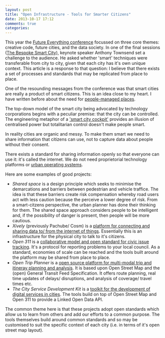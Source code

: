 ```yaml
---
layout: post
title: "Open Infrastructure - Tools for Smarter Citizens"
date: 2013-10-17 17:12
comments: true
categories: 
---
```

This year the [Future Everything conference](http://futureeverything.org/summit/summit-highlights/) focussed on three core themes: creative code, future cities, and the data society. In one of the final sessions ([The Bespoke Smart City](http://futureeverything.org/summit/conference/sessions/the-bespoke-smart-city/)), keynote speaker Anthony Townsend set a challenge to the audience. He asked whether 'smart' techniques were transferable from city to city, given that each city has it's own unique context. This article is a response to that question: I believe that there exists a set of processes and standards that may be replicated from place to place.

One of the resounding messages from the conference was that smart cities are really a product of smart citizens. This is an idea close to my heart. I have written before about the need for [people-managed places](2009-02-13-people-managed-places).

The top-down model of the smart city being advocated by technology corporations begins with a peculiar premise: that the city can be controlled. The engineering metaphor of a ['smart city cockpit'](http://www.siemens.com/innovation/apps/pof_microsite/_pof-spring-2011/_html_en/city-cockpit.html) provides an illusion of centralised power but totalitarian control doesn't make people smart.

In reality cities are organic and messy. To make them smart we need to share information that citizens can use, not to capture data about people without their consent.

There exists a standard for sharing information openly so that everyone can use it: it's called the internet. We do not need proprietorial technology platforms or [urban operating systems](http://www.raptorsme.com/home/default.asp?page=welcome).

Here are some examples of good projects:

- *Shared space* is a design principle which seeks to minimise the demarcations and barriers between pedestrian and vehicle traffice. The idea is that these barriers create risk compensation whereby road users act with less caution because the perceive a lower degree of risk. From a smart-citzens perspective, the urban planner has done their thinking for them. The shared space approach considers people to be intelligent and, if the possibility of danger is present, then people will be more cautious.
- *Xively* (previously Pachube/ Cosm) is a [platform for connecting and sharing data to/ from the internet of things](https://xively.co). Essentially this is an infrastructure for the physical city to talk to it's citizens.
- *Open 311* is a [collaborative model and open standard for civic issue tracking](http://open311.org/). It's a protocol for reporting problems to your local council. As a standard, economies of scale can be reached and the tools built around the platform may be shared from place to place.
- *Open Trip Planner* is a [open source platform for multi-modal trip and itineray planning and analysis](http://opentripplanner.com/). It is based upon Open Street Map and the (open) General Transit Feed Specification. It offers route planning, real time updates of delays/ disruptions, and analysis of coverage/ travel times etc.
- *The City Service Development Kit* is a [toolkit for the development of digital services in cities](http://www.citysdk.eu/). The tools build on top of Open Street Map and Open 311 to provide a Linked Open Data API. 

The common theme here is that these projects adopt open standards which allow us to learn from others and add our efforts to a common purpose. The tools themselves build around common standards and so may be customised to suit the specific context of each city (i.e. in terms of it's open street map layout).
